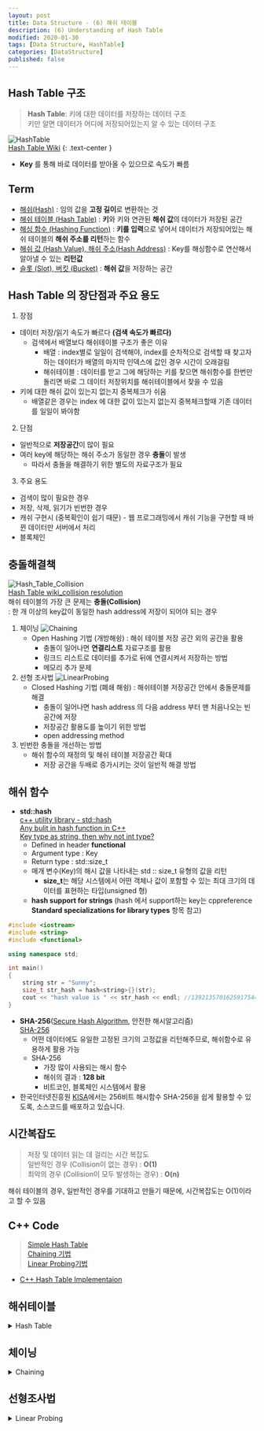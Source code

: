```yaml
---
layout: post
title: Data Structure - (6) 해쉬 테이블
description: (6) Understanding of Hash Table
modified: 2020-01-30
tags: [Data Structure, HashTable]
categories: [DataStructure]
published: false
---
```


## Hash Table 구조  
> **Hash Table**: 키에 대한 데이터를 저장하는 데이터 구조  
> 키만 알면 데이터가 어디에 저장되어있는지 알 수 있는 데이터 구조  

![HashTable](https://upload.wikimedia.org/wikipedia/commons/thumb/7/7d/Hash_table_3_1_1_0_1_0_0_SP.svg/1280px-Hash_table_3_1_1_0_1_0_0_SP.svg.png)  
[Hash Table Wiki](https://en.wikipedia.org/wiki/Hash_table) {: .text-center }    

* **Key** 를 통해 바로 데이터를 받아올 수 있으므로 속도가 빠름 

## Term   
* <u>해쉬(Hash)</u> : 임의 값을 **고정 길이**로 변환하는 것
* <u>해쉬 테이블 (Hash Table)</u> : **키**와 키와 연관된 **해쉬 값**의 데이터가 저장된 공간  
* <u>해싱 함수 (Hashing Function)</u> : **키를 입력**으로 넣어서 데이터가 저장되어있는 해쉬 테이블의 **해쉬 주소를 리턴**하는 함수  
* <u>해쉬 값 (Hash Value), 해쉬 주소(Hash Address)</u> : Key를 해싱함수로 연산해서 알아낼 수 있는 **리턴값**   
* <u>슬롯 (Slot), 버킷 (Bucket)</u> : **해쉬 값**을 저장하는 공간   

## Hash Table 의 장단점과 주요 용도
1. 장점  
* 데이터 저장/읽기 속도가 빠르다 **(검색 속도가 빠르다)**  
	* 검색에서 배열보다 해쉬테이블 구조가 좋은 이유
		* 배열 : index별로 일일이 검색해야, index를 순차적으로 검색할 때 찾고자 하는 데이터가 배열의 마지막 인덱스에 값인 경우 시간이 오래걸림  
		* 해쉬테이블 : 데이터를 받고 그에 해당하는 키를 찾으면 해쉬함수를 한번만 돌리면 바로 그 데이터 저장위치를 해쉬테이블에서 찾을 수 있음  
* 키에 대한 해쉬 값이 있는지 없는지 중복체크가 쉬움   
	* 배열같은 경우는 index 에 대한 값이 있는지 없는지 중복체크할때 기존 데이터를 일일이 봐야함    		
2. 단점  
* 일반적으로 **저장공간**이 많이 필요  
* 여러 key에 해당하는 해쉬 주소가 동일한 경우 **충돌**이 발생
	* 따라서 충돌을 해결하기 위한 별도의 자료구조가 필요  
3. 주요 용도    
* 검색이 많이 필요한 경우  
* 저장, 삭제, 읽기가 빈번한 경우  
* 캐쉬 구현시 (중복확인이 쉽기 때문) - 웹 프로그래밍에서 캐쉬 기능을 구현할 때 바뀐 데이터만 서버에서 처리  
* 블록체인  

## 충돌해결책
![Hash_Table_Collision](https://upload.wikimedia.org/wikipedia/commons/thumb/d/d0/Hash_table_5_0_1_1_1_1_1_LL.svg/1280px-Hash_table_5_0_1_1_1_1_1_LL.svg.png)  
[Hash Table wiki_collision resolution](https://en.wikipedia.org/wiki/Hash_table#Collision_resolution)   
해쉬 테이블의 가장 큰 문제는 **충돌(Collision)**  
: 한 개 이상의 key값이 동일한 hash address에 저장이 되어야 되는 경우  

1. 체이닝
![Chaining](https://upload.wikimedia.org/wikipedia/commons/thumb/5/5a/Hash_table_5_0_1_1_1_1_0_LL.svg/1920px-Hash_table_5_0_1_1_1_1_0_LL.svg.png)  
	* Open Hashing 기법 (개방해슁) : 해쉬 테이블 저장 공간 외의 공간을 활용  
		* 충돌이 일어나면 **연결리스트** 자료구조를 활용  
		* 링크드 리스트로 데이터를 추가로 뒤에 연결시켜서 저장하는 방법  	
		* 메모리 추가 문제
2. 선형 조사법
![LinearProbing](https://upload.wikimedia.org/wikipedia/commons/thumb/b/bf/Hash_table_5_0_1_1_1_1_0_SP.svg/1024px-Hash_table_5_0_1_1_1_1_0_SP.svg.png)  
	* Closed Hashing 기법 (폐쇄 해슁) : 해쉬테이블 저장공간 안에서 충돌문제를 해결  
		* 충돌이 일어나면 hash address 의 다음 address 부터 맨 처음나오는 빈공간에 저장  
		* 저장공간 활용도를 높이기 위한 방법  
		* open addressing method
3. 빈번한 충돌을 개선하는 방법  
	* 해쉬 함수의 재정의 및 해쉬 테이블 저장공간 확대  
		* 저장 공간을 두배로 증가시키는 것이 일반적 해결 방법  

## 해쉬 함수
* **std::hash**  
[c++ utility library - std::hash](https://en.cppreference.com/w/cpp/utility/hash)  
[Any bulit in hash function in C++](https://stackoverflow.com/questions/6200483/any-built-in-hash-method-in-c)  
[Key type as string, then why not int type?](https://stackoverflow.com/questions/38304877/why-stdhashint-seems-to-be-identity-function)  
	* Defined in header **functional**  
	* Argument type : Key  
	* Return type : std::size_t  
	* 매개 변수(Key)의 해시 값을 나타내는 std :: size_t 유형의 값을 리턴  
		* **size_t**는 해당 시스템에서 어떤 객체나 값이 포함할 수 있는 최대 크기의 데이터를 표현하는 타입(unsigned 형)  
	* **hash support for strings** (hash 에서 support하는 key는 cppreference **Standard specializations for library types** 항목 참고)  
	
```c++
#include <iostream>
#include <string>
#include <functional>

using namespace std;

int main()
{
    string str = "Sunny";
    size_t str_hash = hash<string>{}(str);
    cout << "hash value is " << str_hash << endl; //1392135701625917544
}
```

* **SHA-256**(<u>Secure Hash Algorithm</u>, 안전한 해시알고리즘)  
[SHA-256](http://www.zedwood.com/article/cpp-sha256-function) 
	* 어떤 데이터에도 유일한 고정된 크기의 고정값을 리턴해주므로, 해쉬함수로 유용하게 활용 가능  
	* SHA-256  
		* 가장 많이 사용되는 해시 함수  
		* 해쉬의 결과 : **128 bit**  
		* 비트코인, 블록체인 시스템에서 활용  
* 한국인터넷진흥원 [KISA](https://seed.kisa.or.kr/kisa/Board/21/detailView.do)에서는 256비트 해시함수 SHA-256을 쉽게 활용할 수 있도록, 소스코드를 배포하고 있습니다.


## 시간복잡도  
> 저장 및 데이터 읽는 데 걸리는 시간 복잡도  
> 일반적인 경우 (Collision이 없는 경우) :  **O(1)**  
> 최악의 경우 (Collision이 모두 발생하는 경우) : **O(n)**  

해쉬 테이블의 경우, 일반적인 경우를 기대하고 만들기 때문에, 시간복잡도는 O(1)이라고 할 수 있음  
 
## C++ Code  
> [Simple Hash Table](#해쉬테이블)  
> [Chaining 기법](#체이닝)  
> [Linear Probing기법](#선형조사법)  

*  [C++ Hash Table Implementaion](http://www.algolist.net/Data_structures/Hash_table)  

<!--http://www.algolist.net/Data_structures/Hash_table/Simple_example-->
## 해쉬테이블  

<details><summary>Hash Table</summary>
<p>

```c++
``` 

</p>
</details> 
 

<!--http://www.algolist.net/Data_structures/Hash_table/Chaining-->
## 체이닝

<details><summary>Chaining</summary>
<p>

```c++
``` 

</p>
</details> 

<!--http://www.algolist.net/Data_structures/Hash_table/Open_addressing-->
## 선형조사법  
 
<details><summary>Linear Probing</summary>
<p>

```c++
``` 

</p>
</details>  












